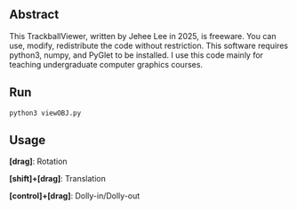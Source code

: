 ## Abstract
This TrackballViewer, written by Jehee Lee in 2025, is freeware. You can use, modify, redistribute
the code without restriction. This software requires python3, numpy, and PyGlet to be installed.
I use this code mainly for teaching undergraduate computer graphics courses.

## Run

```python3 viewOBJ.py```

## Usage

**[drag]**: Rotation

**[shift]+[drag]**: Translation

**[control]+[drag]**: Dolly-in/Dolly-out
